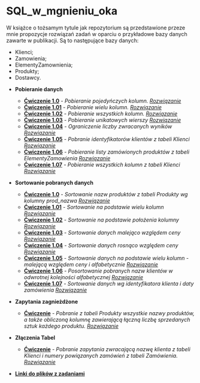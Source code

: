 # SQL_w_mgnieniu_oka

W książce o tożsamym tytule jak repozytorium są przedstawione przeze mnie propozycje rozwiązań zadań w oparciu o przykładowe bazy danych zawarte w publikacji.
Są to następujące bazy danych:
- Klienci;
- Zamowienia;
- ElementyZamownienia;
- Produkty;
- Dostawcy.

* **Pobieranie danych**
  * **[Ćwiczenie 1.0](https://drive.google.com/file/d/1dhSOd7MuOzU5af91krcKmjd8iK8mXv7T/view?usp=sharing)** _- Pobieranie pojedyńczych kolumn._ _[Rozwiązanie](https://drive.google.com/file/d/1AXkTRHiYaR0oqmIXfg9HCzOxmft8s21_/view?usp=sharing)_
  * **[Ćwiczenie 1.01](https://drive.google.com/file/d/1T5W_HosJYtDzAsoEtLBBNEaCa4srNJVS/view?usp=sharing)** _- Pobieranie wielu kolumn._ _[Rozwiązanie](https://drive.google.com/file/d/1hy_00bjcqlXmv9lttnc1KzqxKsYY9C7T/view?usp=sharing)_
  * **[Ćwiczenie 1.02](https://drive.google.com/file/d/1jBANB8DncF6-OZNnjEQq93lYDWVOQsnJ/view?usp=sharing)** _- Pobieranie wszystkich kolumn._ _[Rozwiązanie](https://drive.google.com/file/d/1DnZOfOWPzf7_GAzUY-2VxFCVDMLw_RIS/view?usp=sharing)_
  * **[Ćwiczenie 1.03](https://drive.google.com/file/d/1m_NsZ8frvtWi_HhDh3WS9Gjk0_o8jaQ9/view?usp=sharing)** _- Pobieranie unikatowych wierszy_ _[Rozwiązanie](https://drive.google.com/file/d/1DoeCSt1Qi8LJgfSHSnONy6EVql8BbvAG/view?usp=sharing)_
  * **[Ćwiczenie 1.04](https://drive.google.com/file/d/1A2GPmyz93gurWcaEbtak2VHGpuEBmYyJ/view?usp=sharing)** _- Ograniczenie liczby zwracanych wyników_ _[Rozwiązanie](https://drive.google.com/file/d/1oGFFkkj7Rtl-HF94e7J18TwwYGjPLJco/view?usp=sharing)_
  * **[Ćwiczenie 1.05](https://drive.google.com/file/d/121JLOoRio5dR0ovk0wf-uHUx7UJraXHk/view?usp=sharing)** _- Pobranie identyfikatorów klientów z tabeli Klienci_  _[Rozwiązanie](https://drive.google.com/file/d/1PFS2kRMhLK7MEB86UZ8C2Na-HQ5Pm24g/view?usp=sharing)_
  * **[Ćwiczenie 1.06](https://drive.google.com/file/d/1zkiiKNBghINV8vTZc99bJgCL9Kb6Ru6w/view?usp=sharing)** _- Pobieranie listy zamówionych produktów z tabeli ElementyZamowienia_ _[Rozwiązanie](https://drive.google.com/file/d/12s7Q-aFN99aRMwa43Z2G08ROXDVB4VW4/view?usp=sharing)_
  * **[Ćwiczenie 1.07](https://drive.google.com/file/d/1pS2lgXIZMX-akc-MgAr4wHmN_LyAKCDZ/view?usp=sharing)** _- Pobieranie wszystkich kolumn z tabeli Klienci_ _[Rozwiązanie](https://drive.google.com/file/d/11nl9mTyez8OsLiByynnLcHb4u_IItEVs/view?usp=sharing)_

* **Sortowanie pobranych danych**
  * **[Ćwiczenie 1.0](https://drive.google.com/file/d/11o7_FmphGFefPrEvngsfylHIFKH9-KRI/view?usp=sharing)** _- Sortowanie nazw produktów z tabeli Produkty wg kolumny prod_nazwa_ _[Rozwiązanie](https://drive.google.com/file/d/1R1rd6oUS96hJSZWXOWPGK3l9ucSzQ24w/view?usp=sharing)_
  * **[Ćwiczenie 1.01](https://drive.google.com/file/d/1jWaIdsPXjkg-k59mOKTFif12zSM3i2hd/view?usp=sharing)** _- Sortowanie na podstawie wielu kolumn_ _[Rozwiązanie](https://drive.google.com/file/d/1P8UhkL6RzTboOVxH6PhjJ8vvDKhoib6I/view?usp=sharing)_
  * **[Ćwiczenie 1.02](https://drive.google.com/file/d/1PjIIZH-XsJn7pEKlsf8z-nCr63HEylJs/view?usp=sharing)** _- Sortowanie na podstawie położenia kolumny_ _[Rozwiązanie](https://drive.google.com/file/d/1yDNfvphC-rCAOpg5MfGJulc_Rk2zU4I_/view?usp=sharing)_
  * **[Ćwiczenie 1.03](https://drive.google.com/file/d/1fEL8962dHnPbNFlI30kCKuD525Mg2bm7/view?usp=sharing)** _- Sortowanie danych malejąco względem ceny_ _[Rozwiązanie](https://drive.google.com/file/d/1_HcuECbjW43AioiRwSfjWjAYbQppmvif/view?usp=sharing)_
  * **[Ćwiczenie 1.04](https://drive.google.com/file/d/1yxjPDwKGo232PIKpW4bc5_CQ1nMnR7f5/view?usp=sharing)** _- Sortowanie danych rosnąco względem ceny_ _[Rozwiązanie](https://drive.google.com/file/d/1NzADB8XSJ0g8TXBbtIJN3IfYG_-kO5EE/view?usp=sharing)_
  * **[Ćwiczenie 1.05](https://drive.google.com/file/d/1Qyq4GwKJ7k2wCQ4raI5NpuFKm_OLSZ3H/view?usp=sharing)** _- Sortowanie danych na podstawie wielu kolumn - malejącą względem ceny i alfabetycznie_ _[Rozwiązanie](https://drive.google.com/file/d/11tH9dLI21HvWMEmb0ru1TPBMlFS6vj7g/view?usp=sharing)_
  * **[Ćwiczenie 1.06](https://drive.google.com/file/d/1BgWgcfvFV0GEsjq4guqEZS72Wdgwx1_n/view?usp=sharing)** _- Posortowanie pobranych nazw klientów w odwrotnej kolejności alfabetycznej_ _[Rozwiązanie](https://drive.google.com/file/d/1rxMyJgiEV0IitMhR8nAccMCnoR31ethi/view?usp=sharing)_
  * **[Ćwiczenie 1.07](https://drive.google.com/file/d/1-69vT4lcs93XMqC2jnvS68ttR-YPtasE/view?usp=sharing)** _- Sortowanie danych wg identyfikatora klienta i daty zamówienia_ _[Rozwiązanie](https://drive.google.com/file/d/1KF-fE0KobJo259hBA0ywG67QHZj9djjk/view?usp=sharing)_
  
* **Zapytania zagnieżdżone**
  * **[Ćwiczenie](https://drive.google.com/file/d/1Yy0RvNzhOUabLaMKAETC0JAlVR17mUAR/view?usp=sharing)** _- Pobranie z tabeli Produkty wszystkie nazwy produktów, a także obliczoną kolumnę zawierającą łączną liczbę sprzedanych sztuk każdego produktu._ _[Rozwiązanie](https://drive.google.com/file/d/1gfvLrGvVqHThJ_DECSCsmPVIFzbZsvO-/view?usp=sharing)_
* **Złączenia Tabel**
  * **[Ćwiczenie](https://drive.google.com/file/d/1-efKb9nuxTp1reHRMo4_fNFow7x5fuuX/view?usp=sharing)** _- Pobranie zapytania zwracającą nazwę klienta z tabeli Klienci i numery powiązanych zamówień z tabeli Zamówienia._ _[Rozwiązanie](https://drive.google.com/file/d/1YaKIi9lb_R8mxzrExNsAu3ejUxMT3OcE/view?usp=sharing)_
* **[Linki do plików z zadaniami](https://github.com/Raf100cmd/KursGit/tree/master/Baza%20danych%20SQL/SQL%20w%20mgnieniu%20oka)**

